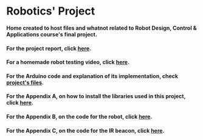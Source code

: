 # Robotics' Project
**Home created to host files and whatnot related to Robot Design, Control &amp; Applications course's final project.**

#### For the project report, click [here](https://github.com/cmsjulio/RoboticsProject/blob/main/report.md).


#### For a homemade robot testing video, click [here](https://drive.google.com/file/d/0B8L2rUQTVgrzMmlKZjZURXdVZTQ/view?usp=sharing&resourcekey=0-U74lbci5NstVayuxVadhiQ).


#### For the Arduino code and explanation of its implementation, check [project's files](www.github.com).


#### For the Appendix A, on how to install the libraries used in this project, click [here](https://github.com/cmsjulio/RoboticsProject/blob/main/AppendixA.md).

#### For the Appendix B, on the code for the robot, click [here](https://github.com/cmsjulio/RoboticsProject/blob/main/AppendixB.ino).

#### For the Appendix C, on the code for the IR beacon, click [here](https://github.com/cmsjulio/RoboticsProject/blob/main/AppendixC.ino).
